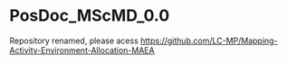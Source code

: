 # PosDoc_MScMD_0.0
Repository renamed, please acess https://github.com/LC-MP/Mapping-Activity-Environment-Allocation-MAEA
